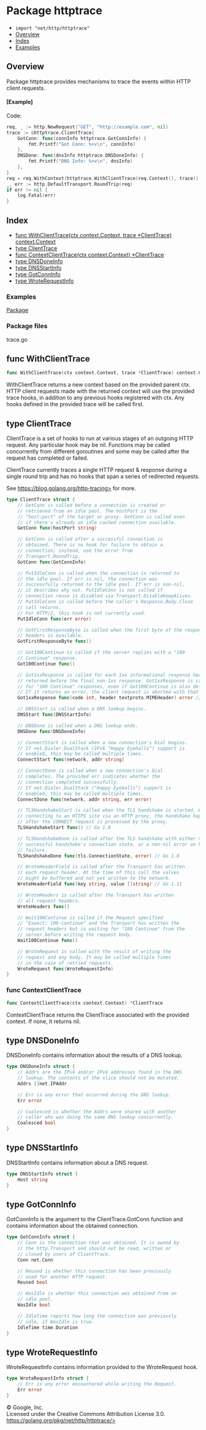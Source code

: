 Package httptrace
=================

-   `import "net/http/httptrace"`
-   [Overview](#pkg-overview)
-   [Index](#pkg-index)
-   [Examples](#pkg-examples)

Overview 
--------

Package httptrace provides mechanisms to trace the events within HTTP
client requests.

#### [Example]

Code:

```go
req, _ := http.NewRequest("GET", "http://example.com", nil)
trace := &httptrace.ClientTrace{
    GotConn: func(connInfo httptrace.GotConnInfo) {
        fmt.Printf("Got Conn: %+v\n", connInfo)
    },
    DNSDone: func(dnsInfo httptrace.DNSDoneInfo) {
        fmt.Printf("DNS Info: %+v\n", dnsInfo)
    },
}
req = req.WithContext(httptrace.WithClientTrace(req.Context(), trace))
_, err := http.DefaultTransport.RoundTrip(req)
if err != nil {
    log.Fatal(err)
}
```

Index 
-----

-   [func WithClientTrace(ctx context.Context, trace \*ClientTrace)
    context.Context](#WithClientTrace)
-   [type ClientTrace](#ClientTrace)
-   [func ContextClientTrace(ctx context.Context)
    \*ClientTrace](#ContextClientTrace)
-   [type DNSDoneInfo](#DNSDoneInfo)
-   [type DNSStartInfo](#DNSStartInfo)
-   [type GotConnInfo](#GotConnInfo)
-   [type WroteRequestInfo](#WroteRequestInfo)

 
### Examples

[Package](#example_)


### Package files

trace.go

func WithClientTrace 
---------------------------------------------------

```go
func WithClientTrace(ctx context.Context, trace *ClientTrace) context.Context
```

WithClientTrace returns a new context based on the provided parent ctx.
HTTP client requests made with the returned context will use the
provided trace hooks, in addition to any previous hooks registered with
ctx. Any hooks defined in the provided trace will be called first.

type ClientTrace 
-----------------------------------------------

ClientTrace is a set of hooks to run at various stages of an outgoing
HTTP request. Any particular hook may be nil. Functions may be called
concurrently from different goroutines and some may be called after the
request has completed or failed.

ClientTrace currently traces a single HTTP request & response during a
single round trip and has no hooks that span a series of redirected
requests.

See https://blog.golang.org/http-tracing> for more.

```go
type ClientTrace struct {
    // GetConn is called before a connection is created or
    // retrieved from an idle pool. The hostPort is the
    // "host:port" of the target or proxy. GetConn is called even
    // if there's already an idle cached connection available.
    GetConn func(hostPort string)

    // GotConn is called after a successful connection is
    // obtained. There is no hook for failure to obtain a
    // connection; instead, use the error from
    // Transport.RoundTrip.
    GotConn func(GotConnInfo)

    // PutIdleConn is called when the connection is returned to
    // the idle pool. If err is nil, the connection was
    // successfully returned to the idle pool. If err is non-nil,
    // it describes why not. PutIdleConn is not called if
    // connection reuse is disabled via Transport.DisableKeepAlives.
    // PutIdleConn is called before the caller's Response.Body.Close
    // call returns.
    // For HTTP/2, this hook is not currently used.
    PutIdleConn func(err error)

    // GotFirstResponseByte is called when the first byte of the response
    // headers is available.
    GotFirstResponseByte func()

    // Got100Continue is called if the server replies with a "100
    // Continue" response.
    Got100Continue func()

    // Got1xxResponse is called for each 1xx informational response header
    // returned before the final non-1xx response. Got1xxResponse is called
    // for "100 Continue" responses, even if Got100Continue is also defined.
    // If it returns an error, the client request is aborted with that error value.
    Got1xxResponse func(code int, header textproto.MIMEHeader) error // Go 1.11

    // DNSStart is called when a DNS lookup begins.
    DNSStart func(DNSStartInfo)

    // DNSDone is called when a DNS lookup ends.
    DNSDone func(DNSDoneInfo)

    // ConnectStart is called when a new connection's Dial begins.
    // If net.Dialer.DualStack (IPv6 "Happy Eyeballs") support is
    // enabled, this may be called multiple times.
    ConnectStart func(network, addr string)

    // ConnectDone is called when a new connection's Dial
    // completes. The provided err indicates whether the
    // connection completed successfully.
    // If net.Dialer.DualStack ("Happy Eyeballs") support is
    // enabled, this may be called multiple times.
    ConnectDone func(network, addr string, err error)

    // TLSHandshakeStart is called when the TLS handshake is started. When
    // connecting to an HTTPS site via an HTTP proxy, the handshake happens
    // after the CONNECT request is processed by the proxy.
    TLSHandshakeStart func() // Go 1.8

    // TLSHandshakeDone is called after the TLS handshake with either the
    // successful handshake's connection state, or a non-nil error on handshake
    // failure.
    TLSHandshakeDone func(tls.ConnectionState, error) // Go 1.8

    // WroteHeaderField is called after the Transport has written
    // each request header. At the time of this call the values
    // might be buffered and not yet written to the network.
    WroteHeaderField func(key string, value []string) // Go 1.11

    // WroteHeaders is called after the Transport has written
    // all request headers.
    WroteHeaders func()

    // Wait100Continue is called if the Request specified
    // "Expect: 100-continue" and the Transport has written the
    // request headers but is waiting for "100 Continue" from the
    // server before writing the request body.
    Wait100Continue func()

    // WroteRequest is called with the result of writing the
    // request and any body. It may be called multiple times
    // in the case of retried requests.
    WroteRequest func(WroteRequestInfo)
}
```

### func ContextClientTrace 

```go
func ContextClientTrace(ctx context.Context) *ClientTrace
```

ContextClientTrace returns the ClientTrace associated with the provided
context. If none, it returns nil.

type DNSDoneInfo 
-----------------------------------------------

DNSDoneInfo contains information about the results of a DNS lookup.

```go
type DNSDoneInfo struct {
    // Addrs are the IPv4 and/or IPv6 addresses found in the DNS
    // lookup. The contents of the slice should not be mutated.
    Addrs []net.IPAddr

    // Err is any error that occurred during the DNS lookup.
    Err error

    // Coalesced is whether the Addrs were shared with another
    // caller who was doing the same DNS lookup concurrently.
    Coalesced bool
}
```

type DNSStartInfo 
------------------------------------------------

DNSStartInfo contains information about a DNS request.

```go
type DNSStartInfo struct {
    Host string
}
```

type GotConnInfo 
-----------------------------------------------

GotConnInfo is the argument to the ClientTrace.GotConn function and
contains information about the obtained connection.

```go
type GotConnInfo struct {
    // Conn is the connection that was obtained. It is owned by
    // the http.Transport and should not be read, written or
    // closed by users of ClientTrace.
    Conn net.Conn

    // Reused is whether this connection has been previously
    // used for another HTTP request.
    Reused bool

    // WasIdle is whether this connection was obtained from an
    // idle pool.
    WasIdle bool

    // IdleTime reports how long the connection was previously
    // idle, if WasIdle is true.
    IdleTime time.Duration
}
```

type WroteRequestInfo 
----------------------------------------------------

WroteRequestInfo contains information provided to the WroteRequest hook.

```go
type WroteRequestInfo struct {
    // Err is any error encountered while writing the Request.
    Err error
}
```

 
© Google, Inc.\
Licensed under the Creative Commons Attribution License 3.0.\
https://golang.org/pkg/net/http/httptrace/>

